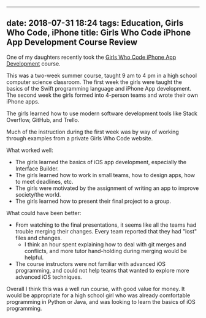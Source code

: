 
---
date: 2018-07-31 18:24
tags: Education, Girls Who Code, iPhone
title: Girls Who Code iPhone App Development Course Review
---

One of my daughters recently took the [Girls Who Code iPhone App Development](https://girlswhocode.com/campus-iphone/)
course.

This was a two-week summer course, taught 9 am to 4 pm in a high school
computer science classroom. The first week the girls were taught the basics of
the Swift programming language and iPhone App development. The second week the
girls formed into 4-person teams and wrote their own iPhone apps.

The girls learned how to use modern software development tools like Stack
Overflow, GitHub, and Trello.

Much of the instruction during the first week was by way of working through
examples from a private Girls Who Code website.

What worked well:

* The girls learned the basics of iOS app development, especially the Interface Builder.
* The girls learned how to work in small teams, how to design apps, how to meet deadlines, etc.
* The girls were motivated by the assignment of writing an app to improve society/the world.
* The girls learned how to present their final project to a group.

What could have been better:

* From watching to the final presentations, it seems like all the teams had trouble merging their changes. Every team reported that they had "lost" files and changes.
  * I think an hour spent explaining how to deal with git merges and conflicts, and more tutor hand-holding during merging would be helpful.
* The course instructors were not familiar with advanced iOS programming, and could not help teams that wanted to explore more advanced iOS techniques.

Overall I think this was a well run course, with good value for money. It
would be appropriate for a high school girl who was already comfortable
programming in Python or Java, and was looking to learn the basics of iOS
programming.
